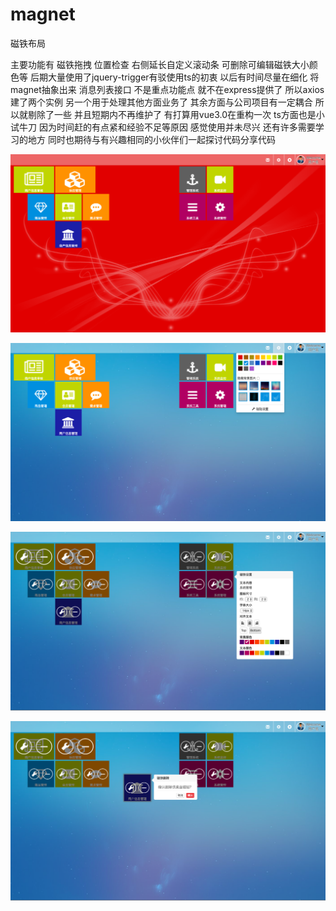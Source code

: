 # magnet
磁铁布局 

主要功能有 磁铁拖拽 位置检查 右侧延长自定义滚动条 可删除可编辑磁铁大小颜色等 
后期大量使用了jquery-trigger有驳使用ts的初衷 以后有时间尽量在细化 将magnet抽象出来 
消息列表接口 不是重点功能点 就不在express提供了 所以axios建了两个实例 另一个用于处理其他方面业务了 
其余方面与公司项目有一定耦合 所以就剔除了一些 并且短期内不再维护了 有打算用vue3.0在重构一次 
ts方面也是小试牛刀 因为时间赶的有点紧和经验不足等原因 感觉使用并未尽兴 还有许多需要学习的地方
同时也期待与有兴趣相同的小伙伴们一起探讨代码分享代码

![Image text](https://raw.githubusercontent.com/youyawu/magnet/master/src/assets/imgs/show/1.png)

![Image text](https://raw.githubusercontent.com/youyawu/magnet/master/src/assets/imgs/show/2.png)

![Image text](https://raw.githubusercontent.com/youyawu/magnet/master/src/assets/imgs/show/3.png)

![Image text](https://raw.githubusercontent.com/youyawu/magnet/master/src/assets/imgs/show/4.png)
